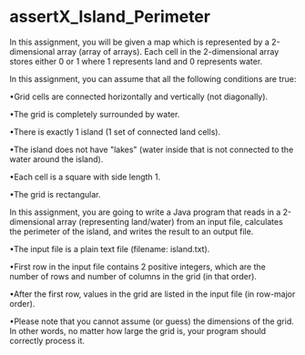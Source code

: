 # assertX_Island_Perimeter
In this assignment, you will be given a map which is represented by a 2-dimensional array (array of arrays).  Each cell in the 2-dimensional array stores either 0 or 1 where 1 represents land and 0 represents water.

In this assignment, you can assume that all the following conditions are true:

•Grid cells are connected horizontally and vertically (not diagonally).

•The grid is completely surrounded by water.

•There is exactly 1 island (1 set of connected land cells).

•The island does not have "lakes" (water inside that is not connected to the water around the island).

•Each cell is a square with side length 1.

•The grid is rectangular.

In this assignment, you are going to write a Java program that reads in a 2-dimensional array (representing land/water) from an input file, calculates the perimeter of the island, and writes the result to an output file.

•The input file is a plain text file (filename: island.txt).

•First row in the input file contains 2 positive integers, which are the number of rows and number of columns in the grid (in that order).

•After the first row, values in the grid are listed in the input file (in row-major order).

•Please note that you cannot assume (or guess) the dimensions of the grid.  In other words, no matter how large the grid is, your program should correctly process it.
